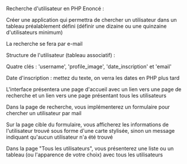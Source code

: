 Recherche d'utilisateur en PHP
Enoncé :

Créer une application qui permettra de chercher un utilisateur dans un tableau préalablement défini (définir une dizaine ou une quinzaine d'utilisateurs minimum)

La recherche se fera par e-mail

Structure de l'utilisateur (tableau associatif) :

Quatre clés : 'username', 'profile_image', 'date_inscription' et 'email'

Date d'inscription : mettez du texte, on verra les dates en PHP plus tard

L'interface présentera une page d'accueil avec un lien vers une page de recherche et un lien vers une page présentant tous les utilisateurs

Dans la page de recherche, vous implémenterez un formulaire pour chercher un utilisateur par mail

Sur la page cible du formulaire, vous afficherez les informations de l'utilisateur trouvé sous forme d'une carte stylisée, sinon un message indiquant qu'aucun utilisateur n'a été trouvé

Dans la page "Tous les utilisateurs", vous présenterez une liste ou un tableau (ou l'apparence de votre choix) avec tous les utilisateurs
